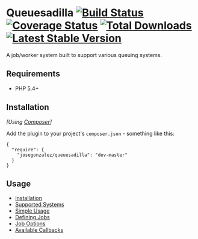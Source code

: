 # Queuesadilla [![Build Status](https://travis-ci.org/josegonzalez/php-queuesadilla.png?branch=master)](https://travis-ci.org/josegonzalez/php-queuesadilla) [![Coverage Status](https://coveralls.io/repos/josegonzalez/php-queuesadilla/badge.png?branch=master)](https://coveralls.io/r/josegonzalez/php-queuesadilla?branch=master) [![Total Downloads](https://poser.pugx.org/josegonzalez/queuesadilla/d/total.png)](https://packagist.org/packages/josegonzalez/queuesadilla) [![Latest Stable Version](https://poser.pugx.org/josegonzalez/queuesadilla/v/stable.png)](https://packagist.org/packages/josegonzalez/queuesadilla)

A job/worker system built to support various queuing systems.

## Requirements

- PHP 5.4+

## Installation

_[Using [Composer](http://getcomposer.org/)]_

Add the plugin to your project's `composer.json` - something like this:

```composer
{
  "require": {
    "josegonzalez/queuesadilla": "dev-master"
  }
}
```

## Usage

- [Installation](/docs/installation.md)
- [Supported Systems](/docs/supported-systems.md)
- [Simple Usage](/docs/simple-usage.md)
- [Defining Jobs](/docs/defining-jobs.md)
- [Job Options](/docs/job-options.md)
- [Available Callbacks](/docs/callbacks.md)
